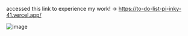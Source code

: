 accessed this link to experience my work! -> https://to-do-list-pi-inky-41.vercel.app/

![image](https://github.com/user-attachments/assets/53829678-40c2-4551-b7c7-daeeac923c51)

